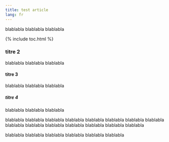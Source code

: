 ```yaml
---
title: test article
lang: fr
---
```


blablabla
blablabla
blablabla

{% include toc.html %}

### titre 2
blablabla
blablabla
blablabla

#### titre 3
blablabla
blablabla
blablabla

##### titre 4
blablabla
blablabla
blablabla

blablabla
blablabla
blablabla
blablabla
blablabla
blablabla
blablabla
blablabla
blablabla
blablabla
blablabla
blablabla
blablabla
blablabla
blablabla

blablabla
blablabla
blablabla
blablabla
blablabla
blablabla

